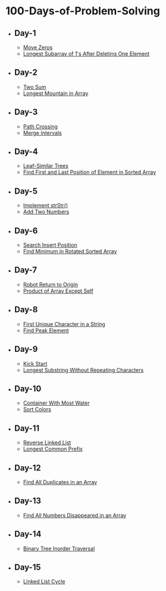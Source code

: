 # 100-Days-of-Problem-Solving

- ## Day-1

  - [Move Zeros](https://leetcode.com/problems/move-zeroes/)
  - [Longest Subarray of 1's After Deleting One Element](https://leetcode.com/problems/longest-subarray-of-1s-after-deleting-one-element/)

- ## Day-2

  - [Two Sum](https://leetcode.com/problems/two-sum/)
  - [Longest Mountain in Array](https://leetcode.com/problems/longest-mountain-in-array/)

- ## Day-3

  - [Path Crossing](https://leetcode.com/problems/path-crossing/)
  - [Merge Intervals](https://leetcode.com/problems/merge-intervals/)

- ## Day-4

  - [Leaf-Similar Trees](https://leetcode.com/problems/leaf-similar-trees/)
  - [Find First and Last Position of Element in Sorted Array](https://leetcode.com/problems/find-first-and-last-position-of-element-in-sorted-array/)

- ## Day-5

  - [Implement strStr()](https://leetcode.com/problems/implement-strstr/)
  - [Add Two Numbers](https://leetcode.com/problems/add-two-numbers/)

- ## Day-6

  - [Search Insert Position](https://leetcode.com/problems/search-insert-position/)
  - [Find Minimum in Rotated Sorted Array](https://leetcode.com/problems/find-minimum-in-rotated-sorted-array/)

- ## Day-7

  - [Robot Return to Origin](https://leetcode.com/problems/robot-return-to-origin/)
  - [Product of Array Except Self](https://leetcode.com/problems/product-of-array-except-self/)

- ## Day-8

  - [First Unique Character in a String](https://leetcode.com/problems/first-unique-character-in-a-string/)
  - [Find Peak Element](https://leetcode.com/problems/find-peak-element/)

- ## Day-9

  - [Kick Start](https://codingcompetitions.withgoogle.com/kickstart/round/00000000001a0069/0000000000414bfb)
  - [Longest Substring Without Repeating Characters](https://leetcode.com/problems/longest-substring-without-repeating-characters/)

- ## Day-10

  - [Container With Most Water](https://leetcode.com/problems/container-with-most-water/)
  - [Sort Colors](https://leetcode.com/problems/sort-colors/)

- ## Day-11

  - [Reverse Linked List](https://leetcode.com/problems/reverse-linked-list/)
  - [Longest Common Prefix](https://leetcode.com/problems/longest-common-prefix/)

- ## Day-12

  - [Find All Duplicates in an Array](https://leetcode.com/problems/find-all-duplicates-in-an-array/)

- ## Day-13

  - [Find All Numbers Disappeared in an Array](https://leetcode.com/problems/find-all-numbers-disappeared-in-an-array/)

- ## Day-14

  - [Binary Tree Inorder Traversal](https://leetcode.com/problems/binary-tree-inorder-traversal/)

- ## Day-15

  - [Linked List Cycle](https://leetcode.com/problems/linked-list-cycle/)
